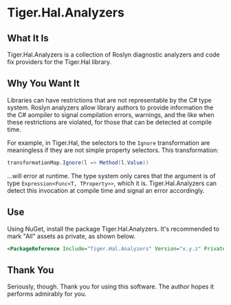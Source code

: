 # Tiger.Hal.Analyzers

## What It Is

Tiger.Hal.Analyzers is a collection of Roslyn diagnostic analyzers and code fix providers for the Tiger.Hal library.

## Why You Want It

Libraries can have restrictions that are not representable by the C# type system.
Roslyn analyzers allow library authors to provide information the the C# aompiler to signal compilation errors, warnings, and the like when these restrictions are violated, for those that can be detected at compile time.

For example, in Tiger.Hal, the selectors to the `Ignore` transformation are meaningless if they are not simple property selectors.
This transformation:

```csharp
transformationMap.Ignore(l => Method(l.Value))
```

...will error at runtime.
The type system only cares that the argument is of type `Expression<Func<T, TProperty>>`, which it is.
Tiger.Hal.Analyzers can detect this invocation at compile time and signal an error accordingly.

## Use

Using NuGet, install the package Tiger.Hal.Analyzers. It's recommended to mark "All" assets as private, as shown below.

```xml
<PackageReference Include="Tiger.Hal.Analyzers" Version="x.y.z" PrivateAssets="All" />
```

## Thank You

Seriously, though. Thank you for using this software. The author hopes it performs admirably for you.

